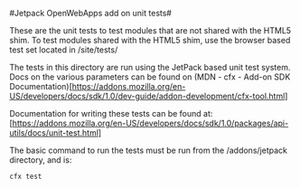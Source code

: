 #Jetpack OpenWebApps add on unit tests#

These are the unit tests to test modules that are not shared with the HTML5 shim.
To test modules shared with the HTML5 shim, use the browser based test set located
in /site/tests/

The tests in this directory are run using the JetPack based unit test system. 
Docs on the various parameters can be found on (MDN - cfx - Add-on 
SDK Documentation)[https://addons.mozilla.org/en-US/developers/docs/sdk/1.0/dev-guide/addon-development/cfx-tool.html]

Documentation for writing these tests can be found at: 
[https://addons.mozilla.org/en-US/developers/docs/sdk/1.0/packages/api-utils/docs/unit-test.html]

The basic command to run the tests must be run from the /addons/jetpack 
directory, and is:

    cfx test
